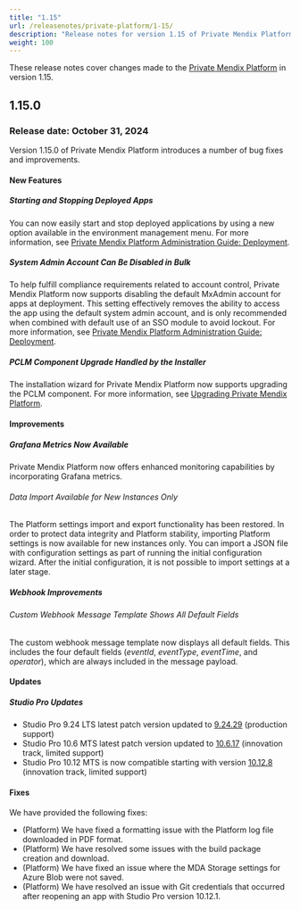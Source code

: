 ```yaml
---
title: "1.15"
url: /releasenotes/private-platform/1-15/
description: "Release notes for version 1.15 of Private Mendix Platform"
weight: 100
---
```


These release notes cover changes made to the [Private Mendix Platform](/private-mendix-platform/) in version 1.15.

## 1.15.0

### Release date: October 31, 2024

Version 1.15.0 of Private Mendix Platform introduces a number of bug fixes and improvements.

#### New Features

##### Starting and Stopping Deployed Apps

You can now easily start and stop deployed applications by using a new option available in the environment management menu. For more information, see [Private Mendix Platform Administration Guide: Deployment](/private-mendix-platform/administration/#deployment).

##### System Admin Account Can Be Disabled in Bulk

To help fulfill compliance requirements related to account control, Private Mendix Platform now supports disabling the default MxAdmin account for apps at deployment. This setting effectively removes the ability to access the app using the default system admin account, and is only recommended when combined with default use of an SSO module to avoid lockout. For more information, see [Private Mendix Platform Administration Guide: Deployment](/private-mendix-platform/administration/#deployment).

##### PCLM Component Upgrade Handled by the Installer

The installation wizard for Private Mendix Platform now supports upgrading the PCLM component. For more information, see [Upgrading Private Mendix Platform](/private-mendix-platform/quickstart/#upgrade).

#### Improvements

##### Grafana Metrics Now Available

Private Mendix Platform now offers enhanced monitoring capabilities by incorporating Grafana metrics.

###### Data Import Available for New Instances Only

The Platform settings import and export functionality has been restored. In order to protect data integrity and Platform stability, importing Platform settings is now available for new instances only. You can import a JSON file with configuration settings as part of running the initial configuration wizard. After the initial configuration, it is not possible to import settings at a later stage.

##### Webhook Improvements

###### Custom Webhook Message Template Shows All Default Fields

The custom webhook message template now displays all default fields. This includes the four default fields (*eventId*, *eventType*, *eventTime*, and *operator*), which are always included in the message payload.

#### Updates

##### Studio Pro Updates

* Studio Pro 9.24 LTS latest patch version updated to [9.24.29](/releasenotes/studio-pro/9.24/#92429) (production support)
* Studio Pro 10.6 MTS latest patch version updated to [10.6.17](/releasenotes/studio-pro/10.6/#10617) (innovation track, limited support)
* Studio Pro 10.12 MTS is now compatible starting with version [10.12.8](/releasenotes/studio-pro/10.12/#10128) (innovation track, limited support)

#### Fixes

We have provided the following fixes:

* (Platform) We have fixed a formatting issue with the Platform log file downloaded in PDF format.
* (Platform) We have resolved some issues with the build package creation and download.
* (Platform) We have fixed an issue where the MDA Storage settings for Azure Blob were not saved.
* (Platform) We have resolved an issue with Git credentials that occurred after reopening an app with Studio Pro version 10.12.1.

